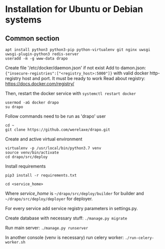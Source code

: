 # Installation for Ubuntu or Debian systems

## Common section
```
apt install python3 python3-pip python-virtualenv git nginx uwsgi uwsgi-plugin-python3 redis-server
useradd -m -g www-data drapo
```
Create file '/etc/docker/daemon.json' if not exist
Add to damon.json: `{"insecure-registries":["<registry_host>:5000"]}`
with valid docker http-registry host and port. It must be ready to work
Read about registry: https://docs.docker.com/registry/

Then, restart the docker service with `systemctl restart docker`

```
usermod -aG docker drapo
su drapo
```

Follow commands need to be run as 'drapo' user
```
cd ~
git clone https://github.com/werelaxe/drapo.git
```

Create and active virtual environment

```
virtualenv -p /usr/local/bin/python3.7 venv
source venv/bin/activate
cd drapo/src/deploy
```

Install requirements

`pip3 install -r requirements.txt`

`cd <service_home>`

Where *service_home* is `~/drapo/src/deploy/builder` for builder and `~/drapo/src/deploy/deployer` for deployer.

For every service add service registry parameters in settings.py.

Create database with necessary stuff:
`./manage.py migrate`

Run main server:
`./manage.py runserver`

In another console (venv is necessary) run celery worker:
`./run-celery-worker.sh`
